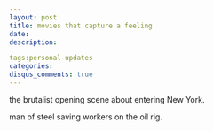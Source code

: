 ```yaml
---
layout: post
title: movies that capture a feeling
date: 
description: 

tags:personal-updates 
categories:
disqus_comments: true
---
```

the brutalist opening scene about entering New York.

man of steel saving workers on the oil rig.
